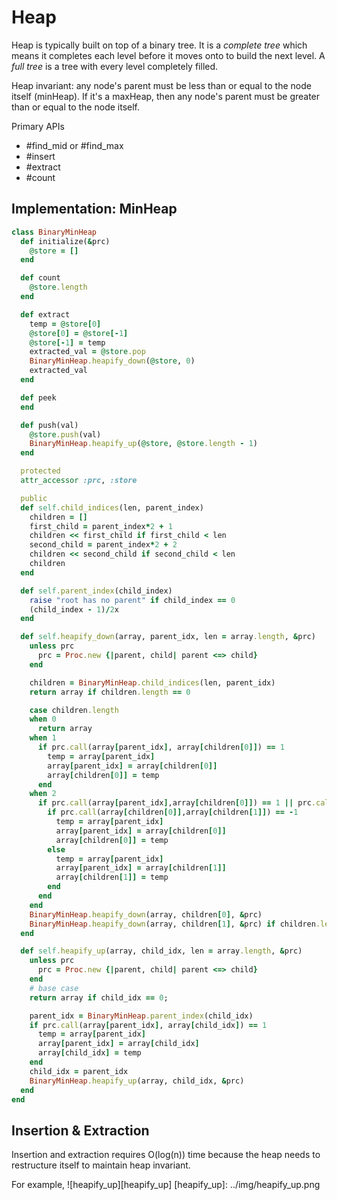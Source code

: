 # Heap
Heap is typically built on top of a binary tree. It is a *complete tree* which means it completes each level before it moves onto to build the next level. A *full tree* is a tree with every level completely filled.

Heap invariant: any node's parent must be less than or equal to the node itself (minHeap). If it's a maxHeap, then any node's parent must be greater than or equal to the node itself.

Primary APIs
* #find_mid or #find_max
* #insert
* #extract
* #count

## Implementation: MinHeap
``` ruby
class BinaryMinHeap
  def initialize(&prc)
    @store = []
  end

  def count
    @store.length
  end

  def extract
    temp = @store[0]
    @store[0] = @store[-1]
    @store[-1] = temp
    extracted_val = @store.pop
    BinaryMinHeap.heapify_down(@store, 0)
    extracted_val
  end

  def peek
  end

  def push(val)
    @store.push(val)
    BinaryMinHeap.heapify_up(@store, @store.length - 1)
  end

  protected
  attr_accessor :prc, :store

  public
  def self.child_indices(len, parent_index)
    children = []
    first_child = parent_index*2 + 1
    children << first_child if first_child < len
    second_child = parent_index*2 + 2
    children << second_child if second_child < len
    children
  end

  def self.parent_index(child_index)
    raise "root has no parent" if child_index == 0
    (child_index - 1)/2x
  end

  def self.heapify_down(array, parent_idx, len = array.length, &prc)
    unless prc
      prc = Proc.new {|parent, child| parent <=> child}
    end

    children = BinaryMinHeap.child_indices(len, parent_idx)
    return array if children.length == 0

    case children.length
    when 0
      return array
    when 1
      if prc.call(array[parent_idx], array[children[0]]) == 1
        temp = array[parent_idx]
        array[parent_idx] = array[children[0]]
        array[children[0]] = temp
      end
    when 2
      if prc.call(array[parent_idx],array[children[0]]) == 1 || prc.call(array[parent_idx],array[children[1]]) == 1
        if prc.call(array[children[0]],array[children[1]]) == -1
          temp = array[parent_idx]
          array[parent_idx] = array[children[0]]
          array[children[0]] = temp
        else
          temp = array[parent_idx]
          array[parent_idx] = array[children[1]]
          array[children[1]] = temp
        end
      end
    end
    BinaryMinHeap.heapify_down(array, children[0], &prc)
    BinaryMinHeap.heapify_down(array, children[1], &prc) if children.length == 2
  end

  def self.heapify_up(array, child_idx, len = array.length, &prc)
    unless prc
      prc = Proc.new {|parent, child| parent <=> child}
    end
    # base case
    return array if child_idx == 0;

    parent_idx = BinaryMinHeap.parent_index(child_idx)
    if prc.call(array[parent_idx], array[child_idx]) == 1
      temp = array[parent_idx]
      array[parent_idx] = array[child_idx]
      array[child_idx] = temp
    end
    child_idx = parent_idx
    BinaryMinHeap.heapify_up(array, child_idx, &prc)
  end
end
```

## Insertion & Extraction
Insertion and extraction requires O(log(n)) time because the heap needs to
restructure itself to maintain heap invariant.

For example,
![heapify_up][heapify_up]
[heapify_up]: ../img/heapify_up.png
